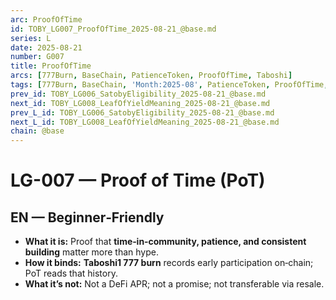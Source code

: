 ```yaml
---
arc: ProofOfTime
id: TOBY_LG007_ProofOfTime_2025-08-21_@base.md
series: L
date: 2025-08-21
number: G007
title: ProofOfTime
arcs: [777Burn, BaseChain, PatienceToken, ProofOfTime, Taboshi]
tags: [777Burn, BaseChain, 'Month:2025-08', PatienceToken, ProofOfTime, 'Series:L', Taboshi, 'Year:2025']
prev_id: TOBY_LG006_SatobyEligibility_2025-08-21_@base.md
next_id: TOBY_LG008_LeafOfYieldMeaning_2025-08-21_@base.md
prev_L_id: TOBY_LG006_SatobyEligibility_2025-08-21_@base.md
next_L_id: TOBY_LG008_LeafOfYieldMeaning_2025-08-21_@base.md
chain: @base
---
```

# LG-007 — Proof of Time (PoT)

## EN — Beginner‑Friendly
- **What it is:** Proof that **time‑in‑community, patience, and consistent building** matter more than hype.
- **How it binds:** **Taboshi1 777 burn** records early participation on‑chain; PoT reads that history.
- **What it’s not:** Not a DeFi APR; not a promise; not transferable via resale.

